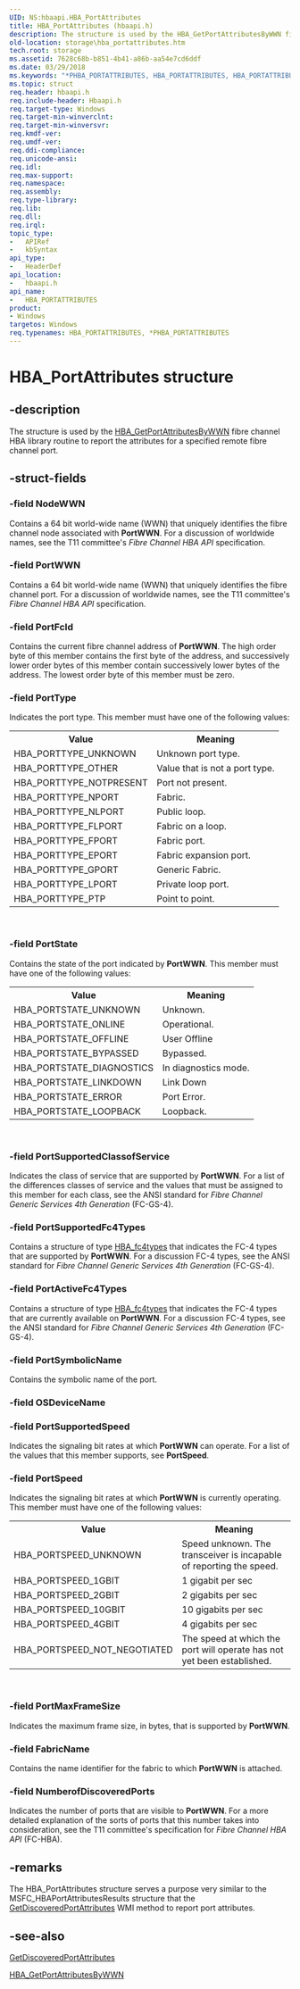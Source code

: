 ```yaml
---
UID: NS:hbaapi.HBA_PortAttributes
title: HBA_PortAttributes (hbaapi.h)
description: The structure is used by the HBA_GetPortAttributesByWWN fibre channel HBA library routine to report the attributes for a specified remote fibre channel port.
old-location: storage\hba_portattributes.htm
tech.root: storage
ms.assetid: 7628c68b-b851-4b41-a86b-aa54e7cd6ddf
ms.date: 03/29/2018
ms.keywords: "*PHBA_PORTATTRIBUTES, HBA_PORTATTRIBUTES, HBA_PORTATTRIBUTES structure [Storage Devices], HBA_PortAttributes, HBA_PortAttributes structure [Storage Devices], PHBA_PORTATTRIBUTES, PHBA_PORTATTRIBUTES structure pointer [Storage Devices], hbaapi/HBA_PortAttributes, hbaapi/PHBA_PORTATTRIBUTES, storage.hba_portattributes, structs-Fibre_86dd88a9-06cc-4e24-a665-f4fa240795fb.xml"
ms.topic: struct
req.header: hbaapi.h
req.include-header: Hbaapi.h
req.target-type: Windows
req.target-min-winverclnt: 
req.target-min-winversvr: 
req.kmdf-ver: 
req.umdf-ver: 
req.ddi-compliance: 
req.unicode-ansi: 
req.idl: 
req.max-support: 
req.namespace: 
req.assembly: 
req.type-library: 
req.lib: 
req.dll: 
req.irql: 
topic_type:
-	APIRef
-	kbSyntax
api_type:
-	HeaderDef
api_location:
-	hbaapi.h
api_name:
-	HBA_PORTATTRIBUTES
product:
- Windows
targetos: Windows
req.typenames: HBA_PORTATTRIBUTES, *PHBA_PORTATTRIBUTES
---
```


# HBA_PortAttributes structure


## -description


The structure is used by the <a href="https://msdn.microsoft.com/library/windows/hardware/ff556104">HBA_GetPortAttributesByWWN</a> fibre channel HBA library routine to report the attributes for a specified remote fibre channel port.


## -struct-fields




### -field NodeWWN

Contains a 64 bit world-wide name (WWN) that uniquely identifies the fibre channel node associated with <b>PortWWN</b>. For a discussion of worldwide names, see the T11 committee's <i>Fibre Channel HBA API</i> specification.


### -field PortWWN

Contains a 64 bit world-wide name (WWN) that uniquely identifies the fibre channel port. For a discussion of worldwide names, see the T11 committee's <i>Fibre Channel HBA API</i> specification.


### -field PortFcId

Contains the current fibre channel address of <b>PortWWN</b>. The high order byte of this member contains the first byte of the address, and successively lower order bytes of this member contain successively lower bytes of the address. The lowest order byte of this member must be zero.


### -field PortType

Indicates the port type. This member must have one of the following values: 

<table>
<tr>
<th>Value</th>
<th>Meaning</th>
</tr>
<tr>
<td>
HBA_PORTTYPE_UNKNOWN

</td>
<td>
Unknown port type. 

</td>
</tr>
<tr>
<td>
HBA_PORTTYPE_OTHER

</td>
<td>
Value that is not a port type. 

</td>
</tr>
<tr>
<td>
HBA_PORTTYPE_NOTPRESENT

</td>
<td>
Port not present.

</td>
</tr>
<tr>
<td>
HBA_PORTTYPE_NPORT

</td>
<td>
Fabric. 

</td>
</tr>
<tr>
<td>
HBA_PORTTYPE_NLPORT

</td>
<td>
Public loop.

</td>
</tr>
<tr>
<td>
HBA_PORTTYPE_FLPORT

</td>
<td>
Fabric on a loop. 

</td>
</tr>
<tr>
<td>
HBA_PORTTYPE_FPORT

</td>
<td>
Fabric port. 

</td>
</tr>
<tr>
<td>
HBA_PORTTYPE_EPORT

</td>
<td>
Fabric expansion port. 

</td>
</tr>
<tr>
<td>
HBA_PORTTYPE_GPORT

</td>
<td>
Generic Fabric. 

</td>
</tr>
<tr>
<td>
HBA_PORTTYPE_LPORT

</td>
<td>
Private loop port. 

</td>
</tr>
<tr>
<td>
HBA_PORTTYPE_PTP

</td>
<td>
Point to point. 

</td>
</tr>
</table>
 


### -field PortState

Contains the state of the port indicated by <b>PortWWN</b>. This member must have one of the following values:

<table>
<tr>
<th>Value</th>
<th>Meaning</th>
</tr>
<tr>
<td>
HBA_PORTSTATE_UNKNOWN

</td>
<td>
Unknown. 

</td>
</tr>
<tr>
<td>
HBA_PORTSTATE_ONLINE

</td>
<td>
Operational. 

</td>
</tr>
<tr>
<td>
HBA_PORTSTATE_OFFLINE

</td>
<td>
User Offline

</td>
</tr>
<tr>
<td>
HBA_PORTSTATE_BYPASSED

</td>
<td>
Bypassed. 

</td>
</tr>
<tr>
<td>
HBA_PORTSTATE_DIAGNOSTICS

</td>
<td>
In diagnostics mode.

</td>
</tr>
<tr>
<td>
HBA_PORTSTATE_LINKDOWN

</td>
<td>
Link Down

</td>
</tr>
<tr>
<td>
HBA_PORTSTATE_ERROR

</td>
<td>
Port Error. 

</td>
</tr>
<tr>
<td>
HBA_PORTSTATE_LOOPBACK

</td>
<td>
Loopback. 

</td>
</tr>
</table>
 


### -field PortSupportedClassofService

Indicates the class of service that are supported by <b>PortWWN</b>. For a list of the differences classes of service and the values that must be assigned to this member for each class, see the ANSI standard for <i>Fibre Channel Generic Services 4th Generation</i> (FC-GS-4).


### -field PortSupportedFc4Types

Contains a structure of type <a href="https://msdn.microsoft.com/library/windows/hardware/ff556052">HBA_fc4types</a> that indicates the FC-4 types that are supported by <b>PortWWN</b>. For a discussion FC-4 types, see the ANSI standard for <i>Fibre Channel Generic Services 4th Generation</i> (FC-GS-4). 


### -field PortActiveFc4Types

Contains a structure of type <a href="https://msdn.microsoft.com/library/windows/hardware/ff556052">HBA_fc4types</a> that indicates the FC-4 types that are currently available on <b>PortWWN</b>. For a discussion FC-4 types, see the ANSI standard for <i>Fibre Channel Generic Services 4th Generation</i> (FC-GS-4).


### -field PortSymbolicName

Contains the symbolic name of the port. 


### -field OSDeviceName


### -field PortSupportedSpeed

Indicates the signaling bit rates at which <b>PortWWN</b> can operate. For a list of the values that this member supports, see <b>PortSpeed</b>. 


### -field PortSpeed

Indicates the signaling bit rates at which <b>PortWWN</b> is currently operating. This member must have one of the following values: 

<table>
<tr>
<th>Value</th>
<th>Meaning</th>
</tr>
<tr>
<td>
HBA_PORTSPEED_UNKNOWN

</td>
<td>
Speed unknown. The transceiver is incapable of reporting the speed. 

</td>
</tr>
<tr>
<td>
HBA_PORTSPEED_1GBIT

</td>
<td>
1 gigabit per sec

</td>
</tr>
<tr>
<td>
HBA_PORTSPEED_2GBIT

</td>
<td>
2 gigabits per sec

</td>
</tr>
<tr>
<td>
HBA_PORTSPEED_10GBIT

</td>
<td>
10 gigabits per sec

</td>
</tr>
<tr>
<td>
HBA_PORTSPEED_4GBIT

</td>
<td>
4 gigabits per sec

</td>
</tr>
<tr>
<td>
HBA_PORTSPEED_NOT_NEGOTIATED

</td>
<td>
The speed at which the port will operate has not yet been established. 

</td>
</tr>
</table>
 


### -field PortMaxFrameSize

Indicates the maximum frame size, in bytes, that is supported by <b>PortWWN</b>.


### -field FabricName

Contains the name identifier for the fabric to which <b>PortWWN</b> is attached. 


### -field NumberofDiscoveredPorts

Indicates the number of ports that are visible to <b>PortWWN</b>. For a more detailed explanation of the sorts of ports that this number takes into consideration, see the T11 committee's specification for <i>Fibre Channel HBA API</i> (FC-HBA). 


## -remarks



The HBA_PortAttributes structure serves a purpose very similar to the MSFC_HBAPortAttributesResults structure that the <a href="https://msdn.microsoft.com/library/windows/hardware/ff553925">GetDiscoveredPortAttributes</a> WMI method to report port attributes.




## -see-also




<a href="https://msdn.microsoft.com/library/windows/hardware/ff553925">GetDiscoveredPortAttributes</a>



<a href="https://msdn.microsoft.com/library/windows/hardware/ff556104">HBA_GetPortAttributesByWWN</a>
 

 

